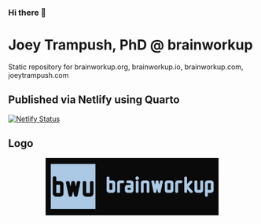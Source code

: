 ### Hi there 👋

<!--
**brainworkup/brainworkup** is a ✨ _special_ ✨ repository because its `README.md` (this file) appears on your GitHub profile.

Here are some ideas to get you started:

- 🔭 I’m currently working on ...
- 🌱 I’m currently learning ...
- 👯 I’m looking to collaborate on ...
- 🤔 I’m looking for help with ...
- 💬 Ask me about ...
- 📫 How to reach me: ...
- 😄 Pronouns: ...
- ⚡ Fun fact: ...
-->

# Joey Trampush, PhD @ brainworkup

Static repository for brainworkup.org, brainworkup.io, brainworkup.com, joeytrampush.com

## Published via Netlify using Quarto

[![Netlify Status](https://api.netlify.com/api/v1/badges/104efd43-d6ca-45be-b3cc-806c026e306c/deploy-status)](https://app.netlify.com/sites/brainworkup/deploys)

## Logo

<div style="text-align:center">
    <img src="src/logo.png" alt="bwu favicon" fig-align="center" width="70%" height="70%"/>
</div>
